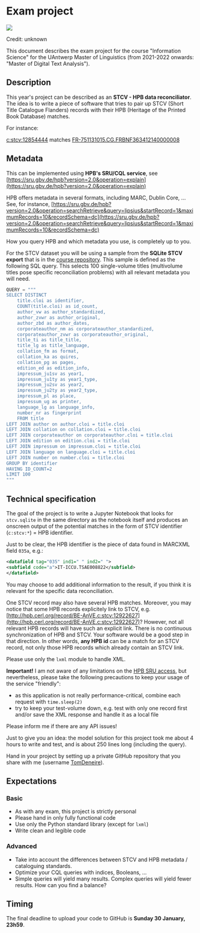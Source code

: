 # Exam project

![](images/project.jpeg)

Credit: unknown

This document describes the exam project for the course "Information Science" for the UAntwerp Master of Linguistics (from 2021-2022 onwards: "Master of Digital Text Analysis").

## Description

This year's project can be described as an **STCV - HPB data reconciliator**. The idea is to write a piece of software that tries to pair up STCV (Short Title Catalogue Flanders) records with their HPB (Heritage of the Printed Book Database) matches.

For instance:

[c:stcv:12854444](https://anet.be/record/stcvopac/c:stcv:12854444/E) matches [FR-751131015.CG.FRBNF363412140000008](http://hpb.cerl.org/record/FR-751131015.CG.FRBNF363412140000008)

## Metadata

This can be implemented using **HPB's SRU/CQL service**, see [https://sru.gbv.de/hpb?version=2.0&operation=explain](https://sru.gbv.de/hpb?version=2.0&operation=explain)

HPB offers metadata in several formats, including MARC, Dublin Core, ... See, for instance, [https://sru.gbv.de/hpb?version=2.0&operation=searchRetrieve&query=lipsius&startRecord=1&maximumRecords=10&recordSchema=dc](https://sru.gbv.de/hpb?version=2.0&operation=searchRetrieve&query=lipsius&startRecord=1&maximumRecords=10&recordSchema=dc)

How you query HPB and which metadata you use, is completely up to you.

For the STCV dataset you will be using a sample from the **SQLite STCV export** that is in the [course repository](https://github.com/TomDeneire/InformationScience/tree/main/course/data). This sample is defined as the following SQL query. This selects 100 single-volume titles (multivolume titles pose specific reconciliation problems) with all relevant metadata you will need.

``` python
QUERY = """
SELECT DISTINCT
    title.cloi as identifier,
    COUNT(title.cloi) as id_count,
    author_vw as author_standardized,
    author_zvwr as author_original,
    author_zbd as author_dates,
    corporateauthor_nm as corporateauthor_standardized,
    corporateauthor_zvwr as corporateauthor_original,
    title_ti as title_title,
    title_lg as title_language,
    collation_fm as format,
    collation_ka as quires,
    collation_pg as pages,
    edition_ed as edition_info,
    impressum_ju1sv as year1,
    impressum_ju1ty as year1_type,
    impressum_ju2sv as year2,
    impressum_ju2ty as year2_type,
    impressum_pl as place,
    impressum_ug as printer,
    language_lg as language_info,
    number_nr as fingerprint
    FROM title
LEFT JOIN author on author.cloi = title.cloi
LEFT JOIN collation on collation.cloi = title.cloi
LEFT JOIN corporateauthor on corporateauthor.cloi = title.cloi
LEFT JOIN edition on edition.cloi = title.cloi
LEFT JOIN impressum on impressum.cloi = title.cloi
LEFT JOIN language on language.cloi = title.cloi
LEFT JOIN number on number.cloi = title.cloi
GROUP BY identifier
HAVING ID_COUNT=2
LIMIT 100
"""
```

## Technical specification

The goal of the project is to write a Jupyter Notebook that looks for `stcv.sqlite` in the same directory as the notebook itself and produces an onscreen output of the potential matches in the form of STCV identifier (`c:stcv:*`) = HPB identifier.

Just to be clear, the HPB identifier is the piece of data found in MARCXML field `035a`, e.g.:

``` xml
<datafield tag="035" ind1=" " ind2=" ">
<subfield code="a">IT-ICCU.TSAE008822</subfield>
</datafield>
```

You may choose to add additional information to the result, if you think it is relevant for the specific data reconciliation.

One STCV record may also have several HPB matches. Moreover, you may notice that some HPB records explicitely link to STCV, e.g. [http://hpb.cerl.org/record/BE-AnVE.c:stcv:12922627](http://hpb.cerl.org/record/BE-AnVE.c:stcv:12922627)? However, not all relevant HPB records will have such an explicit link. There is no continuous synchronization of HPB and STCV. Your software would be a good step in that direction. In other words, **any HPB id** can be a match for an STCV record, not only those HPB records which already contain an STCV link.

Please use only the `lxml` module to handle XML.

**Important!** I am not aware of any limitations on the [HPB SRU access](https://www.cerl.org/resources/hpb/technical/modes_of_access_to_the_hpb_database), but nevertheless, please take the following precautions to keep your usage of the service "friendly":

- as this application is not really performance-critical, combine each request with `time.sleep(2)`
- try to keep your test-volume down, e.g. test with only one record first and/or save the XML response and handle it as a local file

Please inform me if there are any API issues!

Just to give you an idea: the model solution for this project took me about 4 hours to write and test, and is about 250 lines long (including the query).

Hand in your project by setting up a private GitHub repository that you share with me (username [TomDeneire](https://github.com/TomDeneire)).

## Expectations

### Basic

- As with any exam, this project is strictly personal
- Please hand in only fully functional code
- Use only the Python standard library (except for `lxml`)
- Write clean and legible code

### Advanced

- Take into account the differences between STCV and HPB metadata / cataloguing standards.
- Optimize your CQL queries with indices, Booleans, ...
- Simple queries will yield many results. Complex queries will yield fewer results. How can you find a balance?

## Timing

The final deadline to upload your code to GitHub is **Sunday 30 January, 23h59**.
